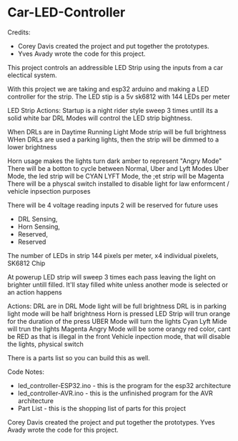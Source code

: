 ﻿# Car-LED-Controller

Credits:
  - Corey Davis created the project and put together the prototypes.
  - Yves Avady wrote the code for this project.

This project controls an addressible LED Strip using the inputs from a car electical system.

With this project we are taking and esp32 arduino and making a LED controller for the strip. 
The LED stip is a 5v sk6812 with 144 LEDs per meter

LED Strip Actions:
Startup is a night rider style sweep 3 times untill its a solid white bar
DRL Modes will control the LED strip bightness.

  When DRLs are in Daytime Running Light Mode strip will be full brightness
  WHen DRLs are used a parking lights, then the strip will be dimmed to a lower brightness
  
Horn usage makes the lights turn dark amber to represent "Angry Mode"
There will be a botton to cycle between Normal, Uber and Lyft Modes
Uber Mode, the led strip will be CYAN
LYFT Mode, the ;et strip will be Magenta
There will be a physcal switch installed to disable light for law enformcent / vehicle inpsection purposes

There will be 4 voltage reading inputs 2 will be reserved for future uses

  - DRL Sensing,
  - Horn Sensing,
  - Reserved,
  - Reserved

The number of LEDs in strip 144 pixels per meter, x4 individual pixelets, SK6812 Chip 

At powerup LED strip will sweep 3 times each pass leaving the light on brighter untill filled.
It'll stay filled white unless another mode is selected or an action happens

Actions:
DRL are in DRL Mode light will be full brightness
DRL is in parking light mode will be half brightness
Horn is pressed LED Strip will trun orange for the duration of the press
UBER Mode will turn the lights Cyan
Lyft Mide will trun the lights Magenta
Angry Mode will be some orangy red color, cant be RED as that is illegal in the front
Vehicle inpection mode, that will disable the lights, physical switch

There is a parts list so you can build this as well.

Code Notes:
- led_controller-ESP32.ino  - this is the program for the esp32 architecture
- led_controller-AVR.ino    - this is the unfinished program for the AVR architecture
- Part List - this is the shopping list of parts for this project

Corey Davis created the project and put together the prototypes.
Yves Avady wrote the code for this project.



